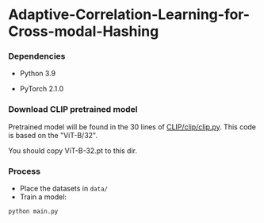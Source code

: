 # Adaptive-Correlation-Learning-for-Cross-modal-Hashing

### Dependencies

- Python 3.9

- PyTorch 2.1.0


### Download CLIP pretrained model
Pretrained model will be found in the 30 lines of [CLIP/clip/clip.py](https://github.com/openai/CLIP/blob/main/clip/clip.py). This code is based on the "ViT-B/32".

You should copy ViT-B-32.pt to this dir.


### Process
 - Place the datasets in `data/`
 - Train a model:
 ```bash
 python main.py
